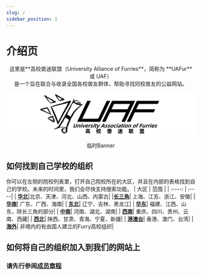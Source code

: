```yaml
---
slug: /
sidebar_position: 1
---
```


# 介绍页

<center>这里是**高校兽迷联盟（University Alliance of Furries**，简称为 **UAFur** 或 UAF）</center>

<center>是一个旨在联合与收录全国各校兽友群体、帮助寻找同校兽友的公益网站。</center>

![UAF_FULL_TEMP_LOGO](./UAF_TEMP_LOGO_full.png)
<center>临时Banner</center>


## 如何找到自己学校的组织

你可以在左侧的院校列表里，打开自己院校所在的大区，并且在内部的表格找到自己的学校。未来的时间里，我们会尽快支持搜索功能。
| 大区 | 范围 |
| :----: | :----|
| [**华北**](/Universities/northcn)|北京、天津、河北、山西、内蒙古|
|[**长三角**](/Universities/changsanjiao)| 上海、江苏、浙江、安徽|
| [**华南**](/Universities/southcn)| 广东、广西、海南|
| [**东北**](/Universities/northeast)| 辽宁、吉林、黑龙江|
| [**华东**](/Universities/eastcn)| 福建、江西、山东，除长三角的部分|
| [**中南**](/Universities/southmid)| 河南、湖北、湖南|
| [**西南**](/Universities/southwest)| 重庆、四川、贵州、云南、西藏|
| [**西北**](/Universities/northwest)| 陕西、甘肃、青海、宁夏、新疆|
| [**港澳台**](/Universities/SAR)| 香港、澳门、台湾|
| [**海外**](/Universities/overseas)| 非境内的有由国人建立的Furry高校组织|


## 如何将自己的组织加入到我们的网站上

### 请先行参阅[**成员章程**](/jionus/charter)
